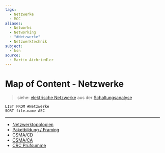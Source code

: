 ```yaml
---
tags:
  - Netzwerke
  - MOC
aliases:
  - Networks
  - Networking
  - "#Netzwerke"
  - Netzwerktechnik
subject:
  - ksn
source:
  - Martin Aichriedler
---
```


# Map of Content - Netzwerke

> siehe: [elektrische Netzwerke](../Elektrotechnik/Schaltungsanalyse.md) aus der [Schaltungsanalyse](../Elektrotechnik/Schaltungsanalyse.md)

```dataview
LIST FROM #Netzwerke 
SORT file.name ASC
```

---

- [Netzwerktopologien](Netzwerktopologien.md)
- [Paketbildung / Framing](Paketbildung%20/%20Framing)
- [CSMA/CD](CSMA/CD)
- [CSMA/CA](CSMA/CA)
- [CRC Prüfsumme](CRC%20Pr%C3%BCfsumme)